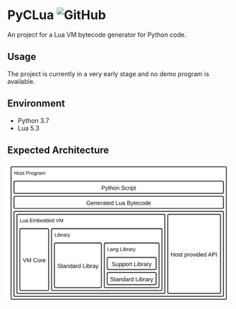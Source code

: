# PyCLua ![GitHub](https://img.shields.io/github/license/monouno/pyclua)
An project for a Lua VM bytecode generator for Python code.

## Usage

The project is currently in a very early stage and no demo program is available.

## Environment
- Python 3.7
- Lua 5.3

## Expected Architecture

<img src="architecture.svg?sanitize=true" alt="Not operational, if you see this"/>
